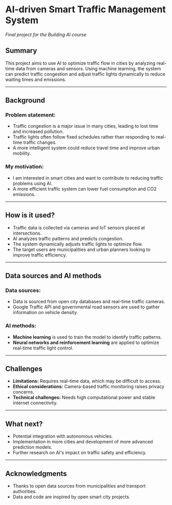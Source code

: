 # **AI-driven Smart Traffic Management System**  
*Final project for the Building AI course*

## **Summary**
This project aims to use AI to optimize traffic flow in cities by analyzing real-time data from cameras and sensors. Using machine learning, the system can predict traffic congestion and adjust traffic lights dynamically to reduce waiting times and emissions.

---

## **Background**
### Problem statement:
-  Traffic congestion is a major issue in many cities, leading to lost time and increased pollution.
-  Traffic lights often follow fixed schedules rather than responding to real-time traffic changes.
-  A more intelligent system could reduce travel time and improve urban mobility.

### My motivation:
-  I am interested in smart cities and want to contribute to reducing traffic problems using AI.
-  A more efficient traffic system can lower fuel consumption and CO2 emissions.

---

## **How is it used?**
-  Traffic data is collected via cameras and IoT sensors placed at intersections.
-  AI analyzes traffic patterns and predicts congestion.
-  The system dynamically adjusts traffic lights to optimize flow.
-  The target users are municipalities and urban planners looking to improve traffic efficiency.

---

## **Data sources and AI methods**
###  **Data sources:**
-  Data is sourced from open city databases and real-time traffic cameras.
-  Google Traffic API and governmental road sensors are used to gather information on vehicle density.

###  **AI methods:**
- **Machine learning** is used to train the model to identify traffic patterns.
- **Neural networks and reinforcement learning** are applied to optimize real-time traffic light control.

---

## **Challenges**
-  **Limitations:** Requires real-time data, which may be difficult to access.
-  **Ethical considerations:** Camera-based traffic monitoring raises privacy concerns.
-  **Technical challenges:** Needs high computational power and stable internet connectivity.

---

## **What next?**
-  Potential integration with autonomous vehicles.
-  Implementation in more cities and development of more advanced prediction models.
-  Further research on AI's impact on traffic safety and efficiency.

---

## **Acknowledgments**
-  Thanks to open data sources from municipalities and transport authorities.
-  Data and code are inspired by open smart city projects.



